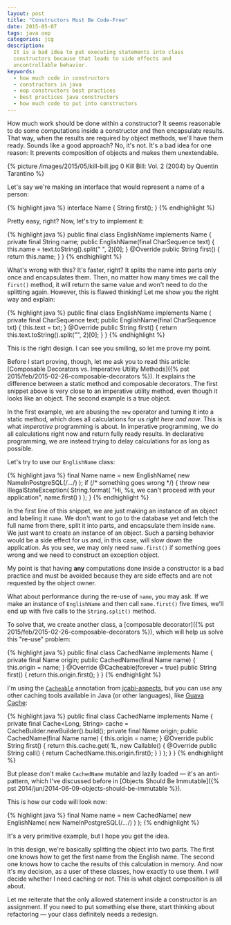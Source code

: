 ```yaml
---
layout: post
title: "Constructors Must Be Code-Free"
date: 2015-05-07
tags: java oop
categories: jcg
description:
  It is a bad idea to put executing statements into class
  constructors because that leads to side effects and
  uncontrollable behavior.
keywords:
  - how much code in constructors
  - constructors in java
  - oop constructors best practices
  - best practices java constructors
  - how much code to put into constructors
---
```


How much work should be done within a constructor? It seems reasonable
to do some computations inside a constructor and then encapsulate
results. That way, when the results are required by object methods, we'll have them
ready. Sounds like a good approach? No, it's not. It's a bad idea
for one reason: It prevents composition of objects and makes them
unextendable.

<!--more-->

{% picture /images/2015/05/kill-bill.jpg 0 Kill Bill: Vol. 2 (2004) by Quentin Tarantino %}

Let's say we're making an interface that would represent a name of a person:

{% highlight java %}
interface Name {
  String first();
}
{% endhighlight %}

Pretty easy, right? Now, let's try to implement it:

{% highlight java %}
public final class EnglishName implements Name {
  private final String name;
  public EnglishName(final CharSequence text) {
    this.name = text.toString().split(" ", 2)[0];
  }
  @Override
  public String first() {
    return this.name;
  }
}
{% endhighlight %}

What's wrong with this? It's faster, right? It splits the name into
parts only once and encapsulates them. Then, no matter how many times we
call the `first()` method, it will return the same value and won't need
to do the splitting again. However, this is flawed thinking! Let me show
you the right way and explain:

{% highlight java %}
public final class EnglishName implements Name {
  private final CharSequence text;
  public EnglishName(final CharSequence txt) {
    this.text = txt;
  }
  @Override
  public String first() {
    return this.text.toString().split("", 2)[0];
  }
}
{% endhighlight %}

This is the right design. I can see you smiling, so let me prove my point.

Before I start proving, though, let me ask you to read this article:
[Composable Decorators vs. Imperative Utility Methods]({% pst 2015/feb/2015-02-26-composable-decorators %}).
It explains the difference between a static method and composable decorators.
The first snippet above is very close to an imperative utility method, even
though it looks like an object. The second example is a true object.

In the first example, we are abusing the `new` operator and turning it into
a static method, which does all calculations for us _right here and now_.
This is what _imperative_ programming is about. In imperative programming,
we do all calculations right now and return fully ready results. In declarative
programming, we are instead trying to delay calculations for
as long as possible.

Let's try to use our `EnglishName` class:

{% highlight java %}
final Name name = new EnglishName(
  new NameInPostgreSQL(/*...*/)
);
if (/* something goes wrong */) {
  throw new IllegalStateException(
    String.format(
      "Hi, %s, we can't proceed with your application",
      name.first()
    )
  );
}
{% endhighlight %}

In the first line of this snippet, we are just making an instance of an object
and labeling it `name`. We don't want to go to the database yet and fetch
the full name from there, split it into parts, and encapsulate them
inside `name`. We just want to create an instance of an object. Such a parsing
behavior would be a side effect for us and, in this case,
will slow down the application.
As you see, we may only need `name.first()` if something goes wrong and
we need to construct an exception object.

My point is that having **any** computations done inside a constructor is a bad
practice and must be avoided because they are side effects and are not
requested by the object owner.

What about performance during the re-use of `name`, you may ask. If we make an
instance of `EnglishName` and then call `name.first()` five times, we'll
end up with five calls to the `String.split()` method.

To solve that, we create another class,
a [composable decorator]({% pst 2015/feb/2015-02-26-composable-decorators %}),
which will help us solve this "re-use" problem:

{% highlight java %}
public final class CachedName implements Name {
  private final Name origin;
  public CachedName(final Name name) {
    this.origin = name;
  }
  @Override
  @Cacheable(forever = true)
  public String first() {
    return this.origin.first();
  }
}
{% endhighlight %}

I'm using the [`Cacheable`](http://aspects.jcabi.com/annotation-cacheable.html)
annotation from [jcabi-aspects](http://aspects.jcabi.com/), but you can use any other
caching tools available in Java (or other languages), like
[Guava Cache](https://code.google.com/p/guava-libraries/wiki/CachesExplained):

{% highlight java %}
public final class CachedName implements Name {
  private final Cache<Long, String> cache =
    CacheBuilder.newBuilder().build();
  private final Name origin;
  public CachedName(final Name name) {
    this.origin = name;
  }
  @Override
  public String first() {
    return this.cache.get(
      1L,
      new Callable<String>() {
        @Override
        public String call() {
          return CachedName.this.origin.first();
        }
      }
    );
  }
}
{% endhighlight %}

But please don't make `CachedName` mutable and lazily loaded &mdash;
it's an anti-pattern, which I've discussed before in
[Objects Should Be Immutable]({% pst 2014/jun/2014-06-09-objects-should-be-immutable %}).

This is how our code will look now:

{% highlight java %}
final Name name = new CachedName(
  new EnglishName(
    new NameInPostgreSQL(/*...*/)
  )
);
{% endhighlight %}

It's a very primitive example, but I hope you get the idea.

In this design, we're basically splitting the object into two parts. The first
one knows how to get the first name from the English name. The second one
knows how to cache the results of this calculation in memory. And now it's
my decision, as a user of these classes, how exactly to use them. I will
decide whether I need caching or not. This is what object composition is all about.

Let me reiterate that the only allowed statement inside
a constructor is an assignment. If you need to put something else there,
start thinking about refactoring &mdash; your class definitely needs a redesign.
